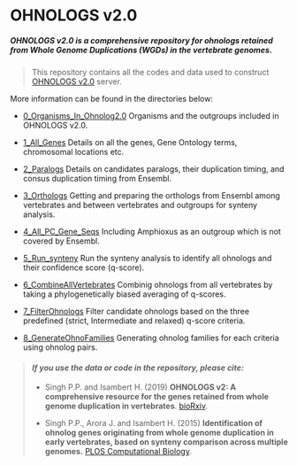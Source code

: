 
# OHNOLOGS v2.0

##### OHNOLOGS v2.0 is a comprehensive repository for ohnologs retained from Whole Genome Duplications (WGDs) in the vertebrate genomes.    

> This repository contains all the codes and data used to construct [OHNOLOGS v2.0](http://ohnologs.curie.fr/) server.  

More information can be found in the directories  below:

* [0_Organisms_In_Ohnolog2.0](0_Organisms_In_Ohnolog2.0)
   Organisms and the outgroups included in OHNOLOGS v2.0.
   
* [1_All_Genes](1_All_Genes)
  Details on all the genes, Gene Ontology terms, chromosomal locations etc.
  
* [2_Paralogs](2_Paralogs)
  Details on candidates paralogs, their duplication timing, and consus duplication timing from Ensembl.
  
* [3_Orthologs](3_Orthologs)
  Getting and preparing the orthologs from Ensembl among vertebrates and between vertebrates and outgroups for synteny analysis.
  
* [4_All_PC_Gene_Seqs](4_All_PC_Gene_Seqs)
  Including Amphioxus as an outgroup which is not covered by Ensembl.
  
* [5_Run_synteny](5_Run_synteny)
 Run the synteny analysis to identify all ohnologs and their confidence score (q-score).
 
* [6_CombineAllVertebrates](6_CombineAllVertebrates)
Combinig ohnologs from all vertebrates by taking a phylogenetically biased averaging of q-scores.

* [7_FilterOhnologs](7_FilterOhnologs)
  Filter candidate ohnologs based on the three predefined (strict, Intermediate and relaxed) q-score criteria.
  
* [8_GenerateOhnoFamilies](8_GenerateOhnoFamilies)
Generating ohnolog families for each criteria using ohnolog pairs.


> #### *If you use the data or code in the repository, please cite:*
> 
> * Singh P.P. and Isambert H. (2019) **OHNOLOGS v2: A comprehensive resource for the genes retained from whole genome duplication in vertebrates**. [bioRxiv](https://www.biorxiv.org/content/10.1101/717124v1).
> 
> * Singh P.P., Arora J. and Isambert H. (2015) **Identification of ohnolog genes originating from whole genome duplication in early vertebrates, based on synteny comparison across multiple genomes.** [PLOS Computational Biology](https://journals.plos.org/ploscompbiol/article?id=10.1371/journal.pcbi.1004394).

